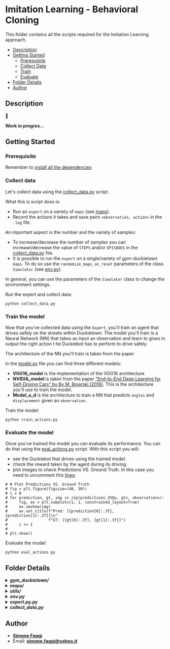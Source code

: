 # Imitation Learning - Behavioral Cloning
This folder contains all the scripts required for the Imitation Learning approach.

* [Description](#description)
* [Getting Started](#getting-started)
    * [Prerequisite](#prerequisite)
    * [Collect Data](#collect-data) 
    * [Train](#train-the-model)
    * [Evaluate](#evaluate-the-model)
* [Folder Details](#folder-details)
* [Author](#author)

## Description
:construction_worker:

**Work in progres...**

## Getting Started

### Prerequisite
Remember to [install all the dependencies](../README.md#prerequisite)

### Collect data
Let's collect data using the [collect_data.py](collect_data.py) script.

What this is script does is:
* Run an `expert` on a variety of `maps` (see [maps](maps)).  
* Record the actions it takes and save pairs `<observation, action>` in the `.log` file.

An important aspect is the number and the variety of samples:
* To increase/decrease the number of samples you can increase/decrease 
the value of `STEPS` and/or `EPISODES` in the [collect_data.py](collect_data.py) file.
* It is possible to run the `expert` on a single/variety of gym-duckietown `maps`. 
To do so use the `randomize_maps_on_reset` parameters of the class `Simulator` (see [env.py](duckiebot_IL/env.py)).

In general, you can use the parameters of the `Simulator` class
to change the environment settings.

Run the expert and collect data:
``` 
python collect_data.py
```

### Train the model 
Now that you've collected data using the `Expert`, you'll train an agent that drives safely on the streets within Duckietown.
The model you'll train is a Neural Network (NN) that takes as input an observation and learn to gives in output the right action t
he Duckiebot has to perform to drive safely.

The architecture of the NN you'll train is taken from the paper 

In the [model.py](./model.py) file you can find three different models:
* **VGG16_model** is the implementation of the VGG16 architecture.
* **NVIDIA_model** is taken from the paper ["End-to-End Deep Learning for Self-Driving Cars" by By M. Bojarski (2016)](https://developer.nvidia.com/blog/deep-learning-self-driving-cars/). 
This is the architecture you'll use to train the model.
* **Model_a_d** is the architecture to train a NN that predicts `angles` and `displacement` given an `observation`.

Train the model:
``` 
python train_actions.py
```

### Evaluate the model
Once you've trained the model you can evaluate its performance. 
You can do that using the [eval_actions.py](./eval_actions.py) script. With this script you will:
* see the Duckiebot that drives using the trained model.
* check the reward taken by the agent during its driving.
* plot images to check Predictions VS. Ground Truth. In this case you need to uncomment this [lines](https://github.com/FaMoSi/Duckietown-Aido4/blob/869d1bb9198a7cbdd5da0c0603677c722706a6b7/duckietown_il/eval_actions.py#L67):
``` 
# # Plot Predictions VS. Ground Truth
# fig = plt.figure(figsize=(40, 30))
# i = 0
# for prediction, gt, img in zip(predictions_25Ep, gts, observations):
#     fig, ax = plt.subplots(1, 1, constrained_layout=True)
#     ax.imshow(img)
#     ax.set_title(f"Pred: [{prediction[0]:.3f}, {prediction[1]:.3f}]\n"
#                  f"GT: [{gt[0]:.3f}, {gt[1]:.3f}]")
#     i += 1
#
# plt.show()
```

Evaluate the model:
``` 
python eval_actions.py
```

## Folder Details
<details>
<summary><b><i>gym_duckietown/</i></b></summary>
</details>

<details>
<summary><b><i>maps/</i></b></summary>
</details>

<details>
<summary><b><i>utils/</i></b></summary>
</details>

<details>
<summary><b><i>env.py</i></b></summary>
</details>

<details>
<summary><b><i>expert.py.py</i></b></summary>
</details>

<details>
<summary><b><i>collect_data.py</i></b></summary>
</details>

## Author
* **[Simone Faggi](https://github.com/FaMoSi)**
* Email: **simone.faggi@yahoo.it**
